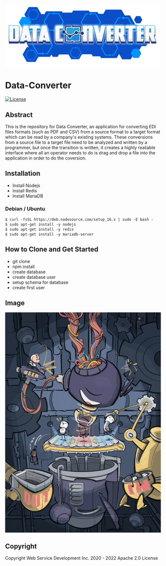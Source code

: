 ![Data Converter Logo](./fig/OneLineBlue-min.png)

# Data-Converter 

[![License](https://img.shields.io/badge/License-Apache_2.0-blue.svg)](https://opensource.org/licenses/Apache-2.0)

## Abstract

This is the repository for Data Converter, an application for converting EDI files formats (such as PDF and CSV) from a source format to a target format which can be read by a company's existing systems. These conversions from a source file to a target file need to be analyzed and written by a programmer, but once the transition is written, it creates a highly realiable interface where all an operator needs to do is drag and drop a file into the application in order to do the coversion. 

## Installation

- Install Nodejs
- Install Redis
- Install MariaDB

### Debian / Ubuntu

```
$ curl -fsSL https://deb.nodesource.com/setup_16.x | sudo -E bash -
$ sudo apt-get install -y nodejs
$ sudo apt-get install -y redis
$ sudo apt-get install -y mariadb-server
```

## How to Clone and Get Started

- git clone
- npm install
- create database
- create database user
- setup schema for database
- create first user

## Image

![Data Converter Image](./fig/Illustration_robot_min.png)

## Copyright

Copyright Web Service Development Inc. 2020 - 2022 Apache 2.0 License
